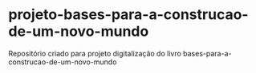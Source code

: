 # projeto-bases-para-a-construcao-de-um-novo-mundo
Repositório criado para projeto digitalização do livro bases-para-a-construcao-de-um-novo-mundo
